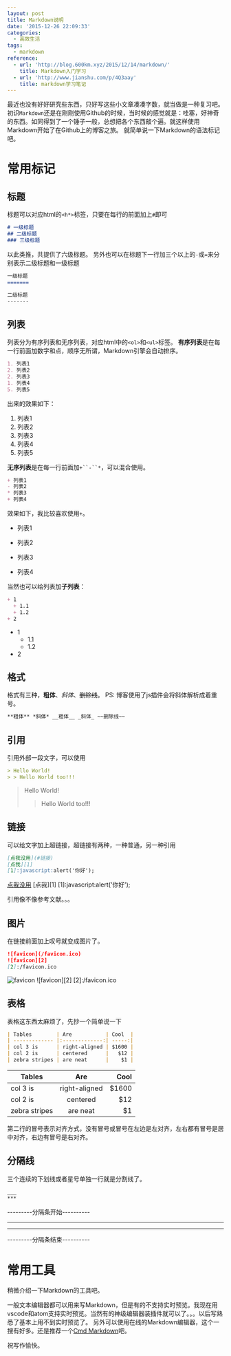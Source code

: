 ```yaml
---
layout: post
title: Markdown说明
date: '2015-12-26 22:09:33'
categories:
  - 高效生活
tags:
  - markdown
reference:
  - url: 'http://blog.600km.xyz/2015/12/14/markdown/'
    title: Markdown入门学习
  - url: 'http://www.jianshu.com/p/4Q3aay'
    title: markdown学习笔记
---
```


最近也没有好好研究些东西，只好写这些小文章凑凑字数，就当做是一种复习吧。
初识`Markdown`还是在刚刚使用Github的时候，当时候的感觉就是：哇塞，好神奇的东西。如同得到了一个锤子一般，总想把各个东西敲个遍。就这样使用Markdown开始了在Github上的博客之旅。
就简单说一下Markdown的语法标记吧。

# 常用标记

## 标题

标题可以对应html的`<h*>`标签，只要在每行的前面加上`#`即可

```markdown
# 一级标题
## 二级标题
### 三级标题
```

以此类推，共提供了六级标题。
另外也可以在标题下一行加三个以上的`-`或`=`来分别表示二级标题和一级标题

```markdown
一级标题
=======

二级标题
-------
```

## 列表

列表分为有序列表和无序列表，对应html中的`<ol>`和`<ul>`标签。
**有序列表**是在每一行前面加数字和点，顺序无所谓，Markdown引擎会自动排序。

```markdown
1. 列表1
2. 列表2
2. 列表3
1. 列表4
5. 列表5
```

出来的效果如下：

1. 列表1
2. 列表2
2. 列表3
1. 列表4
5. 列表5

**无序列表**是在每一行前面加`+``-``*`，可以混合使用。

```markdown
+ 列表1
- 列表2
* 列表3
+ 列表4
```

效果如下，我比较喜欢使用`+`。

+ 列表1
- 列表2
* 列表3
+ 列表4

当然也可以给列表加**子列表**：

```markdown
+ 1
  + 1.1
  + 1.2
+ 2
```

+ 1
  + 1.1
  + 1.2
+ 2

## 格式

格式有三种，**粗体**、*斜体*、~~删除线~~。
PS: 博客使用了js插件会将斜体解析成着重号。

```markdown
**粗体** *斜体* __粗体__ _斜体_ ~~删除线~~
```

## 引用

引用外部一段文字，可以使用

```markdown
> Hello World!
> > Hello World too!!!
```

> Hello World!
> > Hello World too!!!

## 链接

可以给文字加上超链接，超链接有两种，一种普通，另一种引用

```markdown
[点我没用](#链接)
[点我][1]
[1]:javascript:alert('你好');
```

[点我没用](#链接)
[点我][1]
[1]:javascript:alert('你好');

引用像不像参考文献。。。

## 图片

在链接前面加上叹号就变成图片了。

```markdown
![favicon](/favicon.ico)
![favicon][2]
[2]:/favicon.ico
```

![favicon](/favicon.ico)
![favicon][2]
[2]:/favicon.ico

## 表格

表格这东西太麻烦了，先抄一个简单说一下

```markdown
| Tables        | Are           | Cool  |
| ------------- |:-------------:| -----:|
| col 3 is      | right-aligned | $1600 |
| col 2 is      | centered      |   $12 |
| zebra stripes | are neat      |    $1 |
```

| Tables        | Are           | Cool  |
| ------------- |:-------------:| -----:|
| col 3 is      | right-aligned | $1600 |
| col 2 is      | centered      |   $12 |
| zebra stripes | are neat      |    $1 |

第二行的冒号表示对齐方式，没有冒号或冒号在左边是左对齐，左右都有冒号是居中对齐，右边有冒号是右对齐。

## 分隔线

三个连续的下划线或者星号单独一行就是分割线了。

```markdown
___
***
```

---------分隔条开始----------
___
***

---------分隔条结束----------

# 常用工具

稍微介绍一下Markdown的工具吧。

一般文本编辑器都可以用来写Markdown，但是有的不支持实时预览。我现在用vscode和atom支持实时预览。当然有的神级编辑器装插件就可以了。。。以后写熟悉了基本上用不到实时预览了。
另外可以使用在线的Markdown编辑器，这个一搜有好多。还是推荐一个[Cmd Markdown](https://www.zybuluo.com/mdeditor)吧。

祝写作愉快。